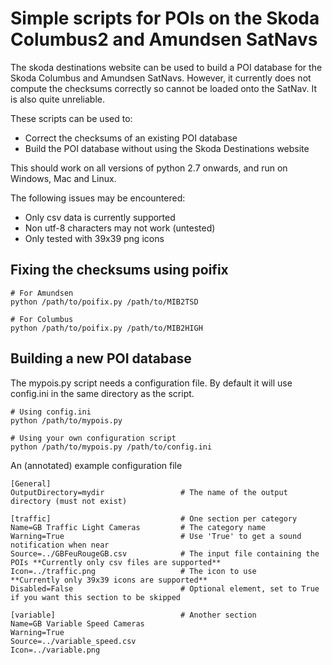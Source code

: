 
# Simple scripts for POIs on the Skoda Columbus2 and Amundsen SatNavs

The skoda destinations website can be used to build a POI database for the Skoda
Columbus and Amundsen SatNavs. However, it currently does not compute the checksums
correctly so cannot be loaded onto the SatNav. It is also quite unreliable.

These scripts can be used to:
  - Correct the checksums of an existing POI database
  - Build the POI database without using the Skoda Destinations website

This should work on all versions of python 2.7 onwards, and run on Windows, Mac and Linux.

The following issues may be encountered:
  - Only csv data is currently supported
  - Non utf-8 characters may not work (untested)
  - Only tested with 39x39 png icons


## Fixing the checksums using poifix

```
# For Amundsen
python /path/to/poifix.py /path/to/MIB2TSD

# For Columbus
python /path/to/poifix.py /path/to/MIB2HIGH
```

## Building a new POI database

The mypois.py script needs a configuration file. By default it will use config.ini in the same directory as the script.

```
# Using config.ini
python /path/to/mypois.py

# Using your own configuration script
python /path/to/mypois.py /path/to/config.ini
```

An (annotated) example configuration file
```
[General]
OutputDirectory=mydir                 # The name of the output directory (must not exist)

[traffic]                             # One section per category
Name=GB Traffic Light Cameras         # The category name
Warning=True                          # Use 'True' to get a sound notification when near
Source=../GBFeuRougeGB.csv            # The input file containing the POIs **Currently only csv files are supported**
Icon=../traffic.png                   # The icon to use                    **Currently only 39x39 icons are supported**
Disabled=False                        # Optional element, set to True if you want this section to be skipped

[variable]                            # Another section
Name=GB Variable Speed Cameras
Warning=True
Source=../variable_speed.csv
Icon=../variable.png
```

